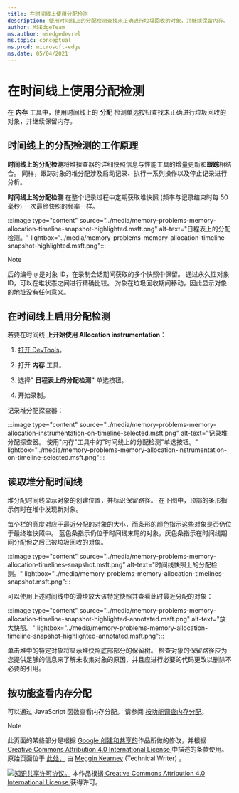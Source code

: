 ```yaml
---
title: 在时间线上使用分配检测
description: 使用时间线上的分配检测查找未正确进行垃圾回收的对象，并继续保留内存。
author: MSEdgeTeam
ms.author: msedgedevrel
ms.topic: conceptual
ms.prod: microsoft-edge
ms.date: 05/04/2021
---
```

<!-- Copyright Meggin Kearney

   Licensed under the Apache License, Version 2.0 (the "License");
   you may not use this file except in compliance with the License.
   You may obtain a copy of the License at

       https://www.apache.org/licenses/LICENSE-2.0

   Unless required by applicable law or agreed to in writing, software
   distributed under the License is distributed on an "AS IS" BASIS,
   WITHOUT WARRANTIES OR CONDITIONS OF ANY KIND, either express or implied.
   See the License for the specific language governing permissions and
   limitations under the License. -->
# <a name="use-allocation-instrumentation-on-timeline"></a>在时间线上使用分配检测

<!-- title in other repo:
How to Use the Allocation Profiler Tool -->

在 **内存** 工具中，使用时间线上的 **分配** 检测单选按钮查找未正确进行垃圾回收的对象，并继续保留内存。


<!-- ====================================================================== -->
## <a name="how-allocation-instrumentation-on-timeline-works"></a>时间线上的分配检测的工作原理

**时间线上的分配检测**将堆探查器的详细快照信息与[](heap-snapshots.md)性能工具的增量更新和**跟踪**相结合。  同样，跟踪对象的堆分配涉及启动记录、执行一系列操作以及停止记录进行分析。

<!--todo: add profile memory problems (heap profiler) section when available  -->
<!--todo: add profile evaluate performance (Performance tool) section when available  -->

**时间线上的分配检测** 在整个记录过程中定期获取堆快照 (频率与记录结束时每 50 毫秒) 一次最终快照的频率一样。

:::image type="content" source="../media/memory-problems-memory-allocation-timeline-snapshot-highlighted.msft.png" alt-text="日程表上的分配检测。" lightbox="../media/memory-problems-memory-allocation-timeline-snapshot-highlighted.msft.png":::

> [!NOTE]
> 后的编号 `@` 是对象 ID，在录制会话期间获取的多个快照中保留。  通过永久性对象 ID，可以在堆状态之间进行精确比较。  对象在垃圾回收期间移动，因此显示对象的地址没有任何意义。


<!-- ====================================================================== -->
## <a name="enable-allocation-instrumentation-on-timeline"></a>在时间线上启用分配检测

若要在时间线 **上开始使用 Allocation instrumentation**：

1. [打开 DevTools](../open/index.md)。

1. 打开 **内存** 工具。

1. 选择" **日程表上的分配检测"** 单选按钮。

1. 开始录制。

记录堆分配探查器：

:::image type="content" source="../media/memory-problems-memory-allocation-instrumentation-on-timeline-selected.msft.png" alt-text="记录堆分配探查器。  使用&quot;内存&quot;工具中的&quot;时间线上的分配检测&quot;单选按钮。" lightbox="../media/memory-problems-memory-allocation-instrumentation-on-timeline-selected.msft.png":::


<!-- ====================================================================== -->
## <a name="read-a-heap-allocation-timeline"></a>读取堆分配时间线

堆分配时间线显示对象的创建位置，并标识保留路径。  在下图中，顶部的条形指示何时在堆中发现新对象。

每个栏的高度对应于最近分配的对象的大小，而条形的颜色指示这些对象是否仍位于最终堆快照中。  蓝色条指示仍位于时间线末尾的对象，灰色条指示在时间线期间分配但之后已被垃圾回收的对象。

:::image type="content" source="../media/memory-problems-memory-allocation-timelines-snapshot.msft.png" alt-text="时间线快照上的分配检测。" lightbox="../media/memory-problems-memory-allocation-timelines-snapshot.msft.png":::

<!-- In the following figure, an action was performed 3 times.  The sample program caches five objects, so the last five blue bars are expected.  But the left-most blue bar indicates a potential problem. -->
<!-- todo: redo figure 4 with multiple click actions -->

可以使用上述时间线中的滑块放大该特定快照并查看此时最近分配的对象：

:::image type="content" source="../media/memory-problems-memory-allocation-timeline-snapshot-highlighted-annotated.msft.png" alt-text="放大快照。" lightbox="../media/memory-problems-memory-allocation-timeline-snapshot-highlighted-annotated.msft.png":::

单击堆中的特定对象将显示堆快照底部部分的保留树。  检查对象的保留路径应为您提供足够的信息来了解未收集对象的原因，并且应进行必要的代码更改以删除不必要的引用。


<!-- ====================================================================== -->
## <a name="view-memory-allocation-by-function"></a>按功能查看内存分配

可以通过 JavaScript 函数查看内存分配。  请参阅 [按功能调查内存分配](./index.md#investigate-memory-allocation-by-function)。


<!-- ====================================================================== -->
> [!NOTE]
> 此页面的某些部分是根据 [Google 创建和共享的](https://developers.google.com/terms/site-policies)作品所做的修改，并根据[ Creative Commons Attribution 4.0 International License ](https://creativecommons.org/licenses/by/4.0)中描述的条款使用。
> 原始页面位于 [此处，](https://developers.google.com/web/tools/chrome-devtools/memory-problems/allocation-profiler) 由 [Meggin Kearney](https://developers.google.com/web/resources/contributors#meggin-kearney) (Technical Writer) 。

[![知识共享许可协议。](https://i.creativecommons.org/l/by/4.0/88x31.png)](https://creativecommons.org/licenses/by/4.0)
本作品根据[ Creative Commons Attribution 4.0 International License ](https://creativecommons.org/licenses/by/4.0)获得许可。
